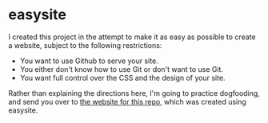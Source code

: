# easysite

I created this project in the attempt to make it as easy as possible to create a website, subject to the following restrictions:

- You want to use Github to serve your site.
- You either don't know how to use Git or don't want to use Git.
- You want full control over the CSS and the design of your site.

Rather than explaining the directions here, I'm going to practice dogfooding, and send you over to [the website for this repo](https://bachmeil.github.io/easysite/), which was created using easysite.
